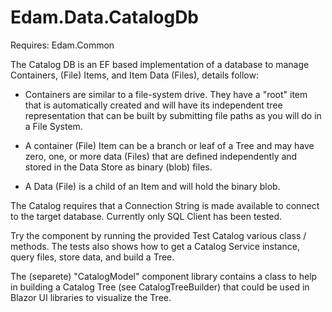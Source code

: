 # Edam.Data.CatalogDb

Requires: Edam.Common

The Catalog DB is an EF based implementation of a database to manage Containers, (File) Items, and Item Data (Files), details follow:

- Containers are similar to a file-system drive.  They have a "root" item that is automatically created and will have its independent tree representation that can be built by submitting file paths as you will do in a File System.

- A container (File) Item can be a branch or leaf of a Tree and may have zero, one, or more data (Files) that are defined independently and stored in the Data Store as binary (blob) files.

- A Data (File) is a child of an Item and will hold the binary blob.

The Catalog requires that a Connection String is made available to connect to the target database.  Currently only SQL Client has been tested.

Try the component by running the provided Test Catalog various class / methods.  The tests also shows how to get a Catalog Service instance, query files, store data, and build a Tree.

The (separete) "CatalogModel" component library contains a class to help in building a Catalog Tree (see CatalogTreeBuilder) that could be used in Blazor UI libraries to visualize the Tree.


